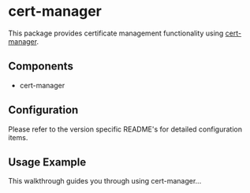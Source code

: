 # cert-manager

This package provides certificate management functionality using [cert-manager](https://cert-manager.io/docs/).

## Components

* cert-manager

## Configuration

Please refer to the version specific README's for detailed configuration items. 

## Usage Example

This walkthrough guides you through using cert-manager...
